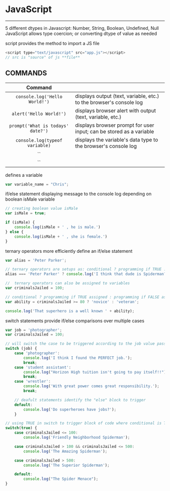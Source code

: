 # JavaScript

---

5 different dtypes in Javascript: Number, String, Boolean, Undefined, Null
JavaScript allows type coercion; or converting dtype of value as needed

script provides the method to import a JS file
```javascript
<script type="text/javascript" src="app.js"></script>
// src is "source" of js **file**
```

## COMMANDS

|              Command              |                                                                     |
| :-------------------------------: | ------------------------------------------------------------------- |
|   `console.log('Hello World!')`   | displays output (text, variable, etc.) to the browser's console log |
|      `alert('Hello World!')`      | displays browser alert with output (text, variable, etc.)           |
| `prompt('What is todays' date?')` | displays browser prompt for user input; can be stored as a variable |
|  `console.log(typeof variable)`   | displays the variable's data type to the browser's console log      |
|                ``                 |                                                                     |
|                ``                 |                                                                     |

defines a variable
```javascript
var variable_name = "Chris";
```

if/else statement displaying message to the console log depending on boolean isMale variable
```javascript
// creating boolean value isMale
var isMale = true;

if (isMale) {
    console.log(isMale + ' , he is male.')
} else {
    console.log(isMale + ' , she is female.')
}
```

ternary operators more efficiently define an if/else statement
```javascript
var alias = 'Peter Parker';

// ternary operators are setups as: conditional ? programming if TRUE : programming if FALSE;
alias === 'Peter Parker' ? console.log('I think that dude is Spiderman?') : console.log('Their name is ' + alias + '.');

//  ternary operators can also be assigned to variables
var criminalsJailed = 100;

// conditional ? programming if TRUE assigned : programming if FALSE assigned; 
var ability = criminalsJailed >= 80 ? 'novice' : 'veteran';

console.log('That superhero is a well known ' + ability);
```

switch statements provide if/else comparisons over multiple cases
```javascript
var job = 'photographer';
var criminalsJailed = 100;

// will switch the case to be triggered according to the job value passed through.
switch (job) {
    case 'photographer':
        console.log('I think I found the PERFECT job.');
        break;
    case 'student assistant':
        console.log("Horizon High tuition isn't going to pay itself!!");
        break;
    case 'wrestler':
        console.log('With great power comes great responsibility.');
        break;

    // deafult statements identify the "else" block to trigger
    default:
        console.log('Do superheroes have jobs?');
    }

// using TRUE in switch to trigger block of code where conditional is TRUE; useful for range conditionals.
switch(true) {
    case criminalsJailed <= 100:
        console.log('Friendly Neighborhood Spiderman');

    case criminalsJailed > 100 && criminalsJailed <= 500:
        console.log('The Amazing Spiderman');

    case criminalsJailed > 500:
        console.log('The Superior Spiderman');

    default:
        console.log("The Spider Menace");
}
```